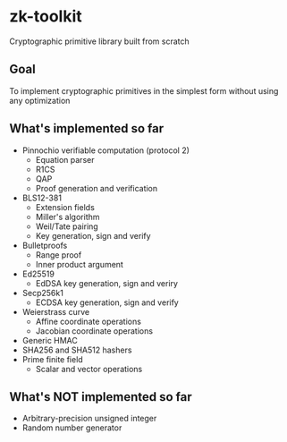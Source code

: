 # zk-toolkit
Cryptographic primitive library built from scratch

## Goal
To implement cryptographic primitives in the simplest form without using any optimization

## What's implemented so far
- Pinnochio verifiable computation (protocol 2)
  - Equation parser
  - R1CS
  - QAP
  - Proof generation and verification
- BLS12-381 
  - Extension fields
  - Miller's algorithm
  - Weil/Tate pairing
  - Key generation, sign and verify
- Bulletproofs
  - Range proof
  - Inner product argument
- Ed25519
  - EdDSA key generation, sign and veriry
- Secp256k1
  - ECDSA key generation, sign and verify
- Weierstrass curve
  - Affine coordinate operations
  - Jacobian coordinate operations
- Generic HMAC
- SHA256 and SHA512 hashers
- Prime finite field
  - Scalar and vector operations

## What's NOT implemented so far
- Arbitrary-precision unsigned integer
- Random number generator

